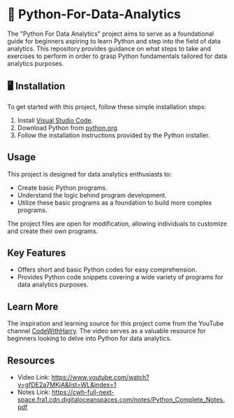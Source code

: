 # 🐍 Python-For-Data-Analytics

The "Python For Data Analytics" project aims to serve as a foundational guide for beginners aspiring to learn Python and step into the field of data analytics. This repository provides guidance on what steps to take and exercises to perform in order to grasp Python fundamentals tailored for data analytics purposes.

## 🖥️ Installation

To get started with this project, follow these simple installation steps:

1. Install [Visual Studio Code](https://code.visualstudio.com/).
2. Download Python from [python.org](https://www.python.org/downloads/).
3. Follow the installation instructions provided by the Python installer.

## Usage

This project is designed for data analytics enthusiasts to:
- Create basic Python programs.
- Understand the logic behind program development.
- Utilize these basic programs as a foundation to build more complex programs.

The project files are open for modification, allowing individuals to customize and create their own programs.

## Key Features

- Offers short and basic Python codes for easy comprehension.
- Provides Python code snippets covering a wide variety of programs for data analytics purposes.

## Learn More

The inspiration and learning source for this project come from the YouTube channel [CodeWithHarry](https://www.youtube.com/watch?v=gfDE2a7MKjA&list=WL&index=1). The video serves as a valuable resource for beginners looking to delve into Python for data analytics.

## Resources

* Video Link: https://www.youtube.com/watch?v=gfDE2a7MKjA&list=WL&index=1
* Notes Link: https://cwh-full-next-space.fra1.cdn.digitaloceanspaces.com/notes/Python_Complete_Notes.pdf 


